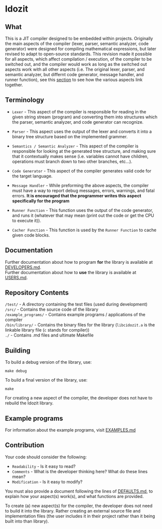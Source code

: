 # Idozit

## What
This is a JIT compiler designed to be embedded within projects. Originally the main aspects of the compiler (lexer, parser, semantic analyzer, code generator) were designed for compiling mathematical expressions, but later revised to adapt to open-source standards. This revision made it possible for all aspects, which affect compilation / execution, of the compiler to be switched out, and the compiler would work as long as the switched out aspects work with all other aspects (i.e. The original lexer, parser, and semantic analyzer, but differnt code generator, message handler, and runner function), see this <a href="https://github.com/awewsomegamer/Idozit-Compiler/blob/master/USERS.md#cusotmization">section</a> to see how the various aspects link together.

## Terminology
* `Lexer` - This aspect of the compiler is responsible for reading in the given string stream (program) and converting them into structures which the parser, semantic analyzer, and code generator can recognize.

* `Parser` - This aspect uses the output of the lexer and converts it into a binary tree structure based on the implemented grammer.

* `Semantics / Semantic Analyzer` - This aspect of the compiler is responsible for looking at the generated tree structure, and making sure that it contextually makes sense (i.e. variables cannot have children, operations must branch down to two other branches, etc...).

* `Code Generator` - This aspect of the compiler generates valid code for the target language.

* `Message Handler` - While preforming the above aspects, the compiler must have a way to report debug messages, errors, warnings, and fatal errors. **It is encouraged that the programmer writes this aspect specifically for the program**

* `Runner Function` - This function uses the output of the code generator, and runs it (whatever that may mean (print out the code or get the CPU to execute it)).

* `Cacher Function` - This function is used by the `Runner Function` to cache given code blocks.

## Documentation
Further documentation about how to program **for** the library is available at <a href="DEVELOPERS.md">DEVELOPERS.md</a>.<br>
Further documentation about how to **use** the library is available at <a href="USERS.md">USERS.md</a>.<br>
 
## Repository Contents
`/test/` - A directory containing the test files (used during development)<br>
`/src/` - Contains the source code of the library<br>
`/example_programs/` - Contains example programs / applications of the compiler<br>
`/bin/library/` - Contains the binary files for the library (`libcidozit.a` is the linkable library file (`c` stands for compiler))<br>
`./` - Contains .md files and ultimate Makefile

## Building
To build a debug version of the library, use:
```prompt
make debug
```
To build a final version of the library, use:
```prompt
make
```
For creating a new aspect of the compiler, the developer does not have to rebuild the Idozit library.

## Example programs
For information about the example programs, visit <a href="EXAMPLES.md">EXAMPLES.md</a>

## Contribution
Your code should consider the following:
* `Readability` - Is it easy to read?
* `Comments` - What is the developer thinking here? What do these lines mean?
* `Modification` - Is it easy to modify?

You must also provide a document following the lines of <a href="DEFAULTS.md">DEFAULTS.md</a>, to explain how your aspect(s) work(s), and what functions are provided. 

To create (a) new aspect(s) for the compiler, the developer does not need to build it into the library. Rather creating an external source file and implementation files (the user includes it in their project rather than it being built into than library).